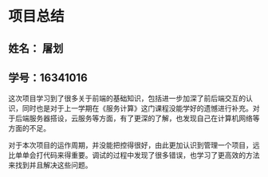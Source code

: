 # 项目总结
## 姓名： 屠划
## 学号：16341016  

这次项目学习到了很多关于前端的基础知识，包括进一步加深了前后端交互的认识，同时也是对于上一学期在《服务计算》这门课程没能学好的遗憾进行补充。对于后端服务器搭设，云服务等方面，有了更深的了解，也发现自己在计算机网络等方面的不足。

对于本次项目的运作周期，并没能把控得很好，由此更加认识到管理一个项目，远比单单会打代码来得重要。调试的过程中发现了很多错误，也学习了更高效的方法来找到并且解决这些问题。
